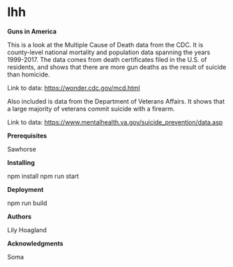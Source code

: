 # lhh
<b>Guns in America</b>

This is a look at the Multiple Cause of Death data from the CDC. It is county-level national mortality and population data spanning the years 1999-2017. The data comes from death certificates filed in the U.S. of residents, and shows that there are more gun deaths as the result of suicide than homicide.

Link to data: <a href=“https://wonder.cdc.gov/mcd.html”> https://wonder.cdc.gov/mcd.html </a>

Also included is data from the Department of Veterans Affairs. It shows that a large majority of veterans commit suicide with a firearm.

Link to data: https://www.mentalhealth.va.gov/suicide_prevention/data.asp 

<b>Prerequisites</b>

Sawhorse 

<b>Installing</b>

npm install
npm run start

<b>Deployment</b>

npm run build

<b>Authors</b>

Lily Hoagland

<b>Acknowledgments</b>

Soma 
